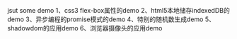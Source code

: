 jsut some demo 
1、css3 flex-box属性的demo
2、html5本地储存indexedDB的demo
3、异步编程的promise模式的demo
4、特别的随机数生成demo
5、shadowdom的应用demo
6、浏览器摄像头的应用demo
